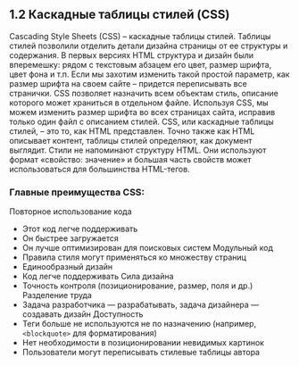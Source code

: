 ## 1.2 Каскадные таблицы стилей (CSS)
Cascading Style Sheets (CSS) – каскадные таблицы стилей. Таблицы стилей позволили отделить детали дизайна страницы от ее структуры и содержания. В первых версиях HTML структура и дизайн были вперемешку: рядом с текстовым абзацем его цвет, размер шрифта, цвет фона и т.п. Если мы захотим изменить такой простой параметр, как размер шрифта на своем сайте – придется переписывать все странички. CSS позволяет назначить всем объектам стиль, описание которого может храниться в отдельном файле. Используя CSS, мы можем изменить размер шрифта во всех страницах сайта, исправив только один файл с описанием стилей. 
CSS, или каскадные таблицы стилей, – это то, как HTML представлен. Точно также как HTML описывает контент, таблицы стилей определяют, как документ выглядит.
Стили не напоминают структуру HTML. Они используют формат «свойство: значение» и большая часть свойств может использоваться для большинства HTML-тегов.
### Главные преимущества CSS:
Повторное использование кода
  * Этот код легче поддерживать
  * Он быстрее загружается
  * Он лучше оптимизирован для поисковых систем
Модульный код
  * Правила стиля могут применяться ко множеству страниц
  * Единообразный дизайн
  * Код легче поддерживать
Сила дизайна
  * Точность контроля (позиционирование, размер, поля и др.)
Разделение труда
  * Задача разработчика — разрабатывать, задача дизайнера — создавать дизайн
Доступность
  * Теги больше не используются не по назначению (например, ```<blockquote>``` для форматирования)
  * Нет необходимости в позиционировании невидимых картинок
  * Пользователи могут переписывать стилевые таблицы автора
